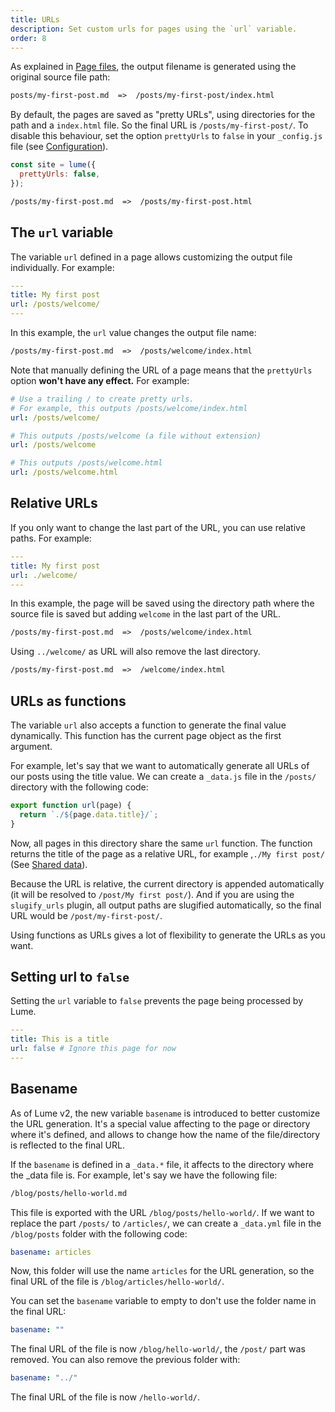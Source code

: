 ```yaml
---
title: URLs
description: Set custom urls for pages using the `url` variable.
order: 8
---
```


As explained in [Page files](../creating-pages/page-files.md), the output
filename is generated using the original source file path:

```txt
posts/my-first-post.md  =>  /posts/my-first-post/index.html
```

By default, the pages are saved as "pretty URLs", using directories for the path
and a `index.html` file. So the final URL is `/posts/my-first-post/`. To disable
this behaviour, set the option `prettyUrls` to `false` in your `_config.js` file
(see [Configuration](../configuration/config-file.md#prettyurls)).

```js
const site = lume({
  prettyUrls: false,
});
```

```txt
/posts/my-first-post.md  =>  /posts/my-first-post.html
```

## The `url` variable

The variable `url` defined in a page allows customizing the output file
individually. For example:

```yml
---
title: My first post
url: /posts/welcome/
---
```

In this example, the `url` value changes the output file name:

```txt
/posts/my-first-post.md  =>  /posts/welcome/index.html
```

Note that manually defining the URL of a page means that the `prettyUrls` option
**won't have any effect.** For example:

```yml
# Use a trailing / to create pretty urls.
# For example, this outputs /posts/welcome/index.html
url: /posts/welcome/

# This outputs /posts/welcome (a file without extension)
url: /posts/welcome

# This outputs /posts/welcome.html
url: /posts/welcome.html
```

## Relative URLs

If you only want to change the last part of the URL, you can use relative paths.
For example:

```yml
---
title: My first post
url: ./welcome/
---
```

In this example, the page will be saved using the directory path where the
source file is saved but adding `welcome` in the last part of the URL.

```txt
/posts/my-first-post.md  =>  /posts/welcome/index.html
```

Using `../welcome/` as URL will also remove the last directory.

```txt
/posts/my-first-post.md  =>  /welcome/index.html
```

## URLs as functions

The variable `url` also accepts a function to generate the final value
dynamically. This function has the current page object as the first argument.

For example, let's say that we want to automatically generate all URLs of our
posts using the title value. We can create a `_data.js` file in the `/posts/`
directory with the following code:

```js
export function url(page) {
  return `./${page.data.title}/`;
}
```

Now, all pages in this directory share the same `url` function. The function
returns the title of the page as a relative URL, for example ,`./My first post/`
(See [Shared data](../creating-pages/shared-data.md)).

Because the URL is relative, the current directory is appended automatically (it
will be resolved to `/post/My first post/`). And if you are using the
`slugify_urls` plugin, all output paths are slugified automatically, so the
final URL would be `/post/my-first-post/`.

Using functions as URLs gives a lot of flexibility to generate the URLs as you
want.

## Setting url to `false`

Setting the `url` variable to `false` prevents the page being processed by Lume.

```yml
---
title: This is a title
url: false # Ignore this page for now
---
```

## Basename

As of Lume v2, the new variable `basename` is introduced to better customize the
URL generation. It's a special value affecting to the page or directory where
it's defined, and allows to change how the name of the file/directory is
reflected to the final URL.

If the `basename` is defined in a `_data.*` file, it affects to the directory
where the _data file is. For example, let's say we have the following file:

```txt
/blog/posts/hello-world.md
```

This file is exported with the URL `/blog/posts/hello-world/`. If we want to
replace the part `/posts/` to `/articles/`, we can create a `_data.yml` file in
the `/blog/posts` folder with the following code:

```yml
basename: articles
```

Now, this folder will use the name `articles` for the URL generation, so the
final URL of the file is `/blog/articles/hello-world/`.

You can set the `basename` variable to empty to don't use the folder name in the
final URL:

```yml
basename: ""
```

The final URL of the file is now `/blog/hello-world/`, the `/post/` part was
removed. You can also remove the previous folder with:

```yml
basename: "../"
```

The final URL of the file is now `/hello-world/`.
